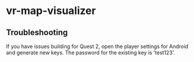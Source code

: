 # vr-map-visualizer

## Troubleshooting

If you have issues building for Quest 2, open the player settings for Android and generate new keys. The password for the existing key is 'test123'.
